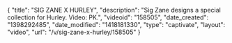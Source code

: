 {
    "title": "SIG ZANE X HURLEY",
    "description": "Sig Zane designs a special collection for Hurley. Video: PK.",
    "videoid": "158505",
    "date_created": "1398292485",
    "date_modified": "1418181330",
    "type": "captivate",
    "layout": "video",
    "url": "\/v\/sig-zane-x-hurley\/158505"
}